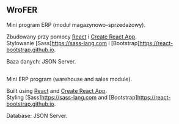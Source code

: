 ## WroFER
Mini program ERP (moduł magazynowo-sprzedażowy). 

Zbudowany przy pomocy [React](https://reactjs.org/) i [Create React App](https://github.com/facebook/create-react-app).<br />
Stylowanie [Sass]https://sass-lang.com i [Bootstrap]https://react-bootstrap.github.io.

Baza danych: JSON Server.
##

Mini ERP program (warehouse and sales module).

Built using [React](https://reactjs.org/) and [Create React App](https://github.com/facebook/create-react-app). <br />
Styling [Sass]https://sass-lang.com and [Bootstrap]https://react-bootstrap.github.io.

Database: JSON Server.
